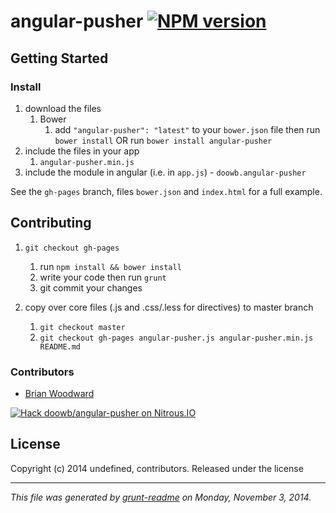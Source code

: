 # angular-pusher [![NPM version](https://badge.fury.io/js/angular-pusher.png)](http://badge.fury.io/js/angular-pusher) 

> 

## Getting Started
### Install
1. download the files
	1. Bower
		1. add `"angular-pusher": "latest"` to your `bower.json` file then run `bower install` OR run `bower install angular-pusher`
2. include the files in your app
	1. `angular-pusher.min.js`
3. include the module in angular (i.e. in `app.js`) - `doowb.angular-pusher`

See the `gh-pages` branch, files `bower.json` and `index.html` for a full example.



## Contributing

1. `git checkout gh-pages`
	1. run `npm install && bower install`
	2. write your code then run `grunt`
	3. git commit your changes

2. copy over core files (.js and .css/.less for directives) to master branch
	1. `git checkout master`
	2. `git checkout gh-pages angular-pusher.js angular-pusher.min.js README.md`




### Contributors

* [Brian Woodward](https://github.com/doowb)




[![Hack doowb/angular-pusher on Nitrous.IO](https://d3o0mnbgv6k92a.cloudfront.net/assets/hack-s-v1-7475db0cf93fe5d1e29420c928ebc614.png)](https://www.nitrous.io/hack_button?source=embed&runtime=nodejs&repo=doowb%2Fangular-pusher&file_to_open=angular-pusher.js)

## License
Copyright (c) 2014 undefined, contributors.
Released under the  license

***

_This file was generated by [grunt-readme](https://github.com/assemble/grunt-readme) on Monday, November 3, 2014._

[grunt]: http://gruntjs.com/
[Getting Started]: https://github.com/gruntjs/grunt/blob/devel/docs/getting_started.md
[package.json]: https://npmjs.org/doc/json.html


